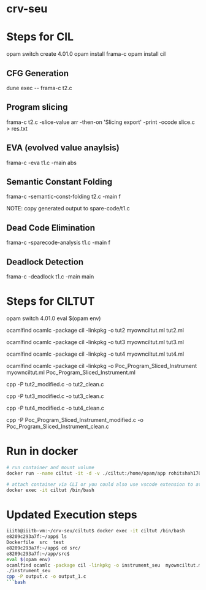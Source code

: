 # crv-seu

# Steps for CIL

opam switch create 4.01.0
opam install frama-c
opam install cil

## CFG Generation

dune exec -- frama-c t2.c

## Program slicing

frama-c t2.c -slice-value arr -then-on 'Slicing export' -print -ocode slice.c > res.txt

## EVA (evolved value anaylsis)

frama-c -eva t1.c -main abs

## Semantic Constant Folding

frama-c -semantic-const-folding t2.c -main f

NOTE: copy generated output to spare-code/t1.c

## Dead Code Elimination

frama-c -sparecode-analysis t1.c -main f

## Deadlock Detection

frama-c -deadlock t1.c -main main

# Steps for CILTUT

opam switch 4.01.0
eval $(opam env)

ocamlfind ocamlc -package cil -linkpkg -o tut2 myownciltut.ml tut2.ml

ocamlfind ocamlc -package cil -linkpkg -o tut3 myownciltut.ml tut3.ml

ocamlfind ocamlc -package cil -linkpkg -o tut4 myownciltut.ml tut4.ml

ocamlfind ocamlc -package cil -linkpkg -o Poc_Program_Sliced_Instrument myownciltut.ml Poc_Program_Sliced_Instrument.ml

<!-- another terminal -->

cpp -P tut2_modified.c -o tut2_clean.c

cpp -P tut3_modified.c -o tut3_clean.c

cpp -P tut4_modified.c -o tut4_clean.c

cpp -P Poc_Program_Sliced_Instrument_modified.c -o Poc_Program_Sliced_Instrument_clean.c

# Run in docker

```bash
# run container and mount volume
docker run --name ciltut -it -d -v ./ciltut:/home/opam/app rohitshah1706/ciltut:latest

# attach container via CLI or you could also use vscode extension to attach to container
docker exec -it ciltut /bin/bash
```

# Updated Execution steps
```bash
iiitb@iiitb-vm:~/crv-seu/ciltut$ docker exec -it ciltut /bin/bash
e8209c293a7f:~/app$ ls
Dockerfile  src  test
e8209c293a7f:~/app$ cd src/
e8209c293a7f:~/app/src$ 
eval $(opam env)
ocamlfind ocamlc -package cil -linkpkg -o instrument_seu  myownciltut.ml instrument_seu.ml
./instrument_seu
cpp -P output.c -o output_1.c
```bash
